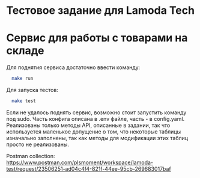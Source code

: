 # Тестовое задание для Lamoda Tech
# Сервис для работы с товарами на складе

Для поднятия сервиса достаточно ввести команду:
```bash
  make run
```

Для запуска тестов:
```bash
  make test
```

Если не удалось поднять сервис, возможно стоит запустить команду под sudo.
Часть конфига описана в .env файле, часть - в config.yaml.
Реализованы только методы API, описанные в задании, так что используется маленькое допущение о том,
что некоторые таблицы изначально заполнены, так как методы для модификации этих таблиц просто не реализованы.

Postman collection: https://www.postman.com/plsmoment/workspace/lamoda-test/request/23506251-ad04c4f4-821f-44ee-95cb-269683017baf